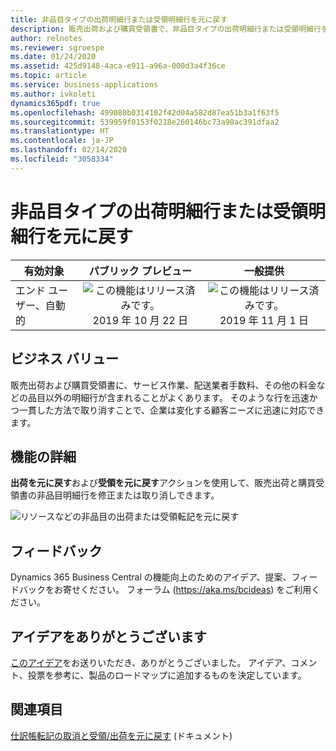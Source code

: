 ```yaml
---
title: 非品目タイプの出荷明細行または受領明細行を元に戻す
description: 販売出荷および購買受領書で、非品目タイプの出荷明細行または受領明細行を元に戻します。
author: relnotes
ms.reviewer: sgroespe
ms.date: 01/24/2020
ms.assetid: 425d9148-4aca-e911-a96a-000d3a4f36ce
ms.topic: article
ms.service: business-applications
ms.author: ivkoleti
dynamics365pdf: true
ms.openlocfilehash: 499080b0314102f42d04a582d87ea51b3a1f63f5
ms.sourcegitcommit: 539959f0153f0218e260146bc73a90ac391dfaa2
ms.translationtype: HT
ms.contentlocale: ja-JP
ms.lasthandoff: 02/14/2020
ms.locfileid: "3058334"
---
```

# <a name="undo-shipment-or-receipt-lines-for-non-item-types"></a>非品目タイプの出荷明細行または受領明細行を元に戻す


| 有効対象    |  パブリック プレビュー | 一般提供 | 
| ---------- | :----------: |:----------: |
|エンド ユーザー、自動的|![この機能はリリース済みです。](/dynamics365-release-plan/media/green-checkmark.png "この機能はリリース済みです。") 2019 年 10 月 22 日| ![この機能はリリース済みです。](/dynamics365-release-plan/media/green-checkmark.png "この機能はリリース済みです。") 2019 年 11 月 1 日|


## <a name="business-value"></a>ビジネス バリュー
<!-- bv start -->
販売出荷および購買受領書に、サービス作業、配送業者手数料、その他の料金などの品目以外の明細行が含まれることがよくあります。 そのような行を迅速かつ一貫した方法で取り消すことで、企業は変化する顧客ニーズに迅速に対応できます。
<!-- bv end -->



## <a name="feature-details"></a>機能の詳細
<!--feature detail start -->
**出荷を元に戻す**および**受領を元に戻す**アクションを使用して、販売出荷と購買受領書の非品目明細行を修正または取り消しできます。
<!--feature detail end -->

![リソースなどの非品目の出荷または受領転記を元に戻す](media/undo-shipment.png "リソースなどの非品目の出荷または受領転記を元に戻す")
<!-- Picture 1 -->





## <a name="tell-us-what-you-think"></a>フィードバック
Dynamics 365 Business Central の機能向上のためのアイデア、提案、フィードバックをお寄せください。 フォーラム (https://aka.ms/bcideas) をご利用ください。



## <a name="thank-you-for-your-idea"></a>アイデアをありがとうございます
[このアイデア](https://experience.dynamics.com/ideas/idea/?ideaid=e1029365-931d-e911-9461-0003ff68bc11)をお送りいただき、ありがとうございました。 アイデア、コメント、投票を参考に、製品のロードマップに追加するものを決定しています。

## <a name="see-also"></a>関連項目

[仕訳帳転記の取消と受領/出荷を元に戻す](https://docs.microsoft.com/dynamics365/business-central/finance-how-reverse-journal-posting) (ドキュメント)

